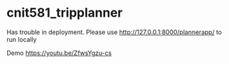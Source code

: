 # cnit581_tripplanner

Has trouble in deployment.
Please use http://127.0.0.1:8000/plannerapp/ to run locally

Demo https://youtu.be/ZfwsYgzu-cs


